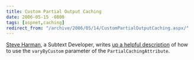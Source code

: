```yaml
---
title: Custom Partial Output Caching
date: 2006-05-15 -0800
tags: [aspnet,caching]
redirect_from: "/archive/2006/05/14/CustomPartialOutputCaching.aspx/"
---
```


[Steve Harman](http://stevenharman.net/blog/ "Steve's Blog"), a Subtext
Developer, writes [up a helpful
description](http://stevenharman.net/blog/archive/2006/05/13/Custom_Output_Caching_in_ASP.NET.aspx "Custom Output Caching in ASP.NET")
of how to use the `varyByCustom` parameter of the
`PartialCachingAttribute`.

